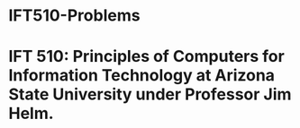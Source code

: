 # IFT510-Problems
# IFT 510: Principles of Computers for Information Technology at Arizona State University under Professor Jim Helm.
